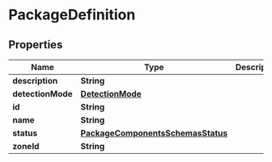 # PackageDefinition

## Properties
Name | Type | Description | Notes
------------ | ------------- | ------------- | -------------
**description** | **String** |  | 
**detectionMode** | [**DetectionMode**](DetectionMode.md) |  | 
**id** | **String** |  | 
**name** | **String** |  | 
**status** | [**PackageComponentsSchemasStatus**](PackageComponentsSchemasStatus.md) |  |  [optional]
**zoneId** | **String** |  | 
